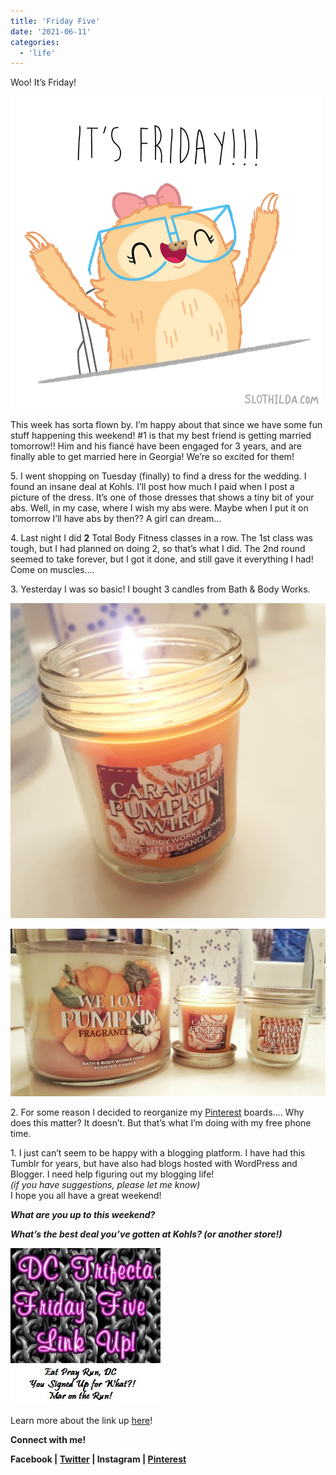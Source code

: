 ```yaml
---
title: 'Friday Five'
date: '2021-06-11'
categories:
  - 'life'
---
```


Woo! It’s Friday!

![image](images/tumblr_ngpvf9KSqN1t5r1mpo1_r2_500.gif)

This week has sorta flown by. I’m happy about that since we have some fun stuff happening this weekend! #1 is that my best friend is getting married tomorrow!! Him and his fiancé have been engaged for 3 years, and are finally able to get married here in Georgia! We’re so excited for them!

5\. I went shopping on Tuesday (finally) to find a dress for the wedding. I found an insane deal at Kohls. I’ll post how much I paid when I post a picture of the dress. It’s one of those dresses that shows a tiny bit of your abs. Well, in my case, where I wish my abs were. Maybe when I put it on tomorrow I’ll have abs by then?? A girl can dream…

4\. Last night I did **2** Total Body Fitness classes in a row. The 1st class was tough, but I had planned on doing 2, so that’s what I did. The 2nd round seemed to take forever, but I got it done, and still gave it everything I had! Come on muscles….

3\. Yesterday I was so basic! I bought 3 candles from Bath & Body Works.

![image](images/tumblr_inline_nvyeyzCpoM1qzz1i4_540.jpg)

![image](images/tumblr_inline_nvyeyzJ5rU1qzz1i4_540.jpg)

2\. For some reason I decided to reorganize my [Pinterest](http://pinterest.com/kleach) boards…. Why does this matter? It doesn’t. But that’s what I’m doing with my free phone time.

1\. I just can’t seem to be happy with a blogging platform. I have had this Tumblr for years, but have also had blogs hosted with WordPress and Blogger. I need help figuring out my blogging life!  
_(if you have suggestions, please let me know)_  
I hope you all have a great weekend!

**_What are you up to this weekend?_**

**_What’s the best deal you’ve gotten at Kohls? (or another store!)_**

![image](images/tumblr_inline_nvlds65xNr1qzz1i4_540.jpg)

Learn more about the link up [here](http://www.yousignedupforwhat.com/weekly-linkups-tri-talk-tuesday-friday-five/)!

**Connect with me!**

**Facebook | [Twitter](http://twitter.com/kaleighcodes) | Instagram | [Pinterest](http://pinterest.com/thefittea)**
